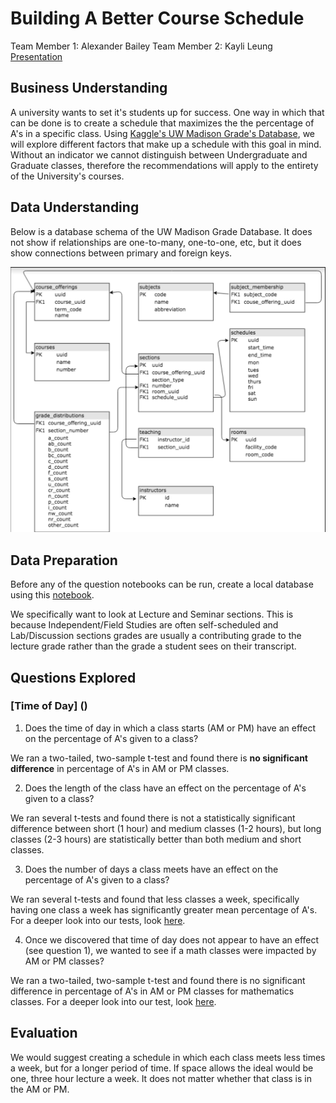 # Building A Better Course Schedule

Team Member 1: Alexander Bailey
Team Member 2: Kayli Leung
[Presentation]()

## Business Understanding

A university wants to set it's students up for success. One way in which that can be done is to create a schedule that maximizes the the percentage of A's in a specific class. Using [Kaggle's UW Madison Grade's Database](https://www.kaggle.com/Madgrades/uw-madison-courses), we will explore different factors that make up a schedule with this goal in mind. Without an indicator we cannot distinguish between Undergraduate and Graduate classes, therefore the recommendations will apply to the entirety of the University's courses.

## Data Understanding

Below is a database schema of the UW Madison Grade Database. It does not show if relationships are one-to-many, one-to-one, etc, but it does show connections between primary and foreign keys.

![uw_madison_schema](uw_madison_schema.png)

## Data Preparation

Before any of the question notebooks can be run, create a local database using this [notebook](setup_database.ipynb).

We specifically want to look at Lecture and Seminar sections. This is because Independent/Field Studies are often self-scheduled and Lab/Discussion sections grades are usually a contributing grade to the lecture grade rather than the grade a student sees on their transcript.

## Questions Explored

### [Time of Day] ()
1. Does the time of day in which a class starts (AM or PM) have an effect on the percentage of A's given to a class? 

We ran a two-tailed, two-sample t-test and found there is **no significant difference** in percentage of A's in AM or PM classes. 

2. Does the length of the class have an effect on the percentage of A's given to a class? 

We ran several t-tests and found there is not a statistically significant difference between short (1 hour) and medium classes (1-2 hours), but long classes (2-3 hours) are statistically better than both medium and short classes. 

3. Does the number of days a class meets have an effect on the percentage of A's given to a class? 

We ran several t-tests and found that less classes a week, specifically having one class a week has significantly greater mean percentage of A's. For a deeper look into our tests, look [here]().

4. Once we discovered that time of day does not appear to have an effect (see question 1), we wanted to see if a math classes were impacted by AM or PM classes? 

We ran a two-tailed, two-sample t-test and found there is no significant difference in percentage of A's in AM or PM classes for mathematics classes. For a deeper look into our test, look [here]().
     
## Evaluation

We would suggest creating a schedule in which each class meets less times a week, but for a longer period of time. If space allows the ideal would be one, three hour lecture a week. It does not matter whether that class is in the AM or PM.


